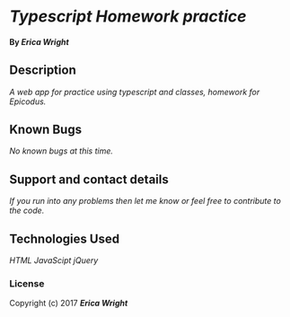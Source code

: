 # _Typescript Homework practice_

#### By _**Erica Wright**_

## Description

_A web app for practice using typescript and classes, homework for Epicodus._

## Known Bugs

_No known bugs at this time._

## Support and contact details

_If you run into any problems then let me know or feel free to contribute to the code._

## Technologies Used

_HTML_
_JavaScipt_
_jQuery_

### License

Copyright (c) 2017 **_Erica Wright_**
